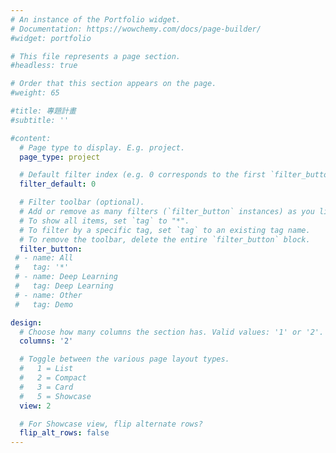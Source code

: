 ```yaml
---
# An instance of the Portfolio widget.
# Documentation: https://wowchemy.com/docs/page-builder/
#widget: portfolio

# This file represents a page section.
#headless: true

# Order that this section appears on the page.
#weight: 65

#title: 專題計畫
#subtitle: ''

#content:
  # Page type to display. E.g. project.
  page_type: project

  # Default filter index (e.g. 0 corresponds to the first `filter_button` instance below).
  filter_default: 0

  # Filter toolbar (optional).
  # Add or remove as many filters (`filter_button` instances) as you like.
  # To show all items, set `tag` to "*".
  # To filter by a specific tag, set `tag` to an existing tag name.
  # To remove the toolbar, delete the entire `filter_button` block.
  filter_button:
 # - name: All
 #   tag: '*'
 # - name: Deep Learning
 #   tag: Deep Learning
 # - name: Other
 #   tag: Demo

design:
  # Choose how many columns the section has. Valid values: '1' or '2'.
  columns: '2'

  # Toggle between the various page layout types.
  #   1 = List
  #   2 = Compact
  #   3 = Card
  #   5 = Showcase
  view: 2

  # For Showcase view, flip alternate rows?
  flip_alt_rows: false
---
```

